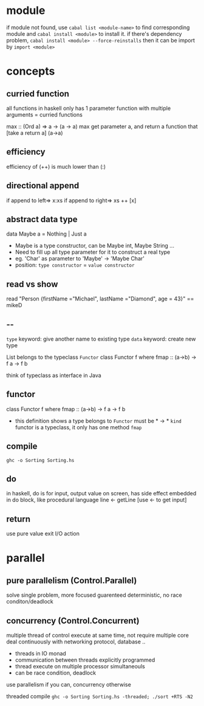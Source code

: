 # module
if module not found, use `cabal list <module-name>` to find corresponding module
and `cabal install <module>` to install it.
if there's dependency problem, `cabal install <module> --force-reinstalls`
then it can be import by `import <module>`

# concepts
## curried function
all functions in haskell only has 1 parameter
function with multiple arguments = curried functions

max :: (Ord a) => a -> (a -> a)
max get parameter a, and return a function that [take a return a] (a->a)

## efficiency
efficiency of (++) is much lower than (:)

## directional append
if append to left=> x:xs
if append to right=> xs ++ [x]

## abstract data type
data Maybe a = Nothing | Just a
- Maybe is a type constructor, can be 
    Maybe int, Maybe String ...
- Need to fill up all type parameter for it to construct a real type 
- eg. 'Char' as parameter to 'Maybe' -> 'Maybe Char'
- position: `type constructor` = `value constructor`

## read vs show
read "Person {firstName =\"Michael\", lastName =\"Diamond\", age = 43}" == mikeD

## --
`type` keyword: give another name to existing type
`data` keyword: create new type

List belongs to the typeclass `Functor`
class Functor f where
  fmap :: (a->b) -> f a -> f b

think of typeclass as interface in Java

## functor
class Functor f where
  fmap :: (a->b) -> f a -> f b
- this definition shows a type belongs to `Functor` must be * -> * `kind`
functor is a typeclass, it only has one method `fmap`

## compile
<!-- ghc --make <filename> -->
`ghc -o Sorting Sorting.hs`

## do
in haskell, do is for input, output value on screen, has side effect
embedded in do block, like procedural language
line <- getLine [use <- to get input]

## return
use pure value exit I/O action


# parallel
## pure parallelism (Control.Parallel)
solve single problem, more focused
guarenteed deterministic, no race conditon/deadlock

## concurrency (Control.Concurrent)
multiple thread of control execute at same time, not require multiple core
deal continuously with networking protocol, database ..
- threads in IO monad
- communication between threads explicitly programmed
- thread execute on multiple processor simultaneouls
- can be race condition, deadlock

use parallelism if you can, concurrency otherwise

threaded compile
`ghc -o Sorting Sorting.hs -threaded; ./sort +RTS -N2`











